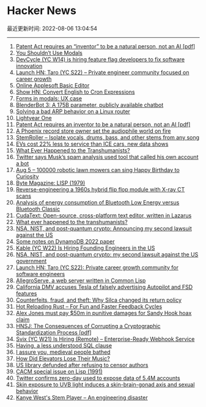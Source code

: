 # Hacker News

最近更新时间: 2022-08-06 13:04:54

--- 
1. [Patent Act requires an “inventor” to be a natural person, not an AI [pdf]](https://cafc.uscourts.gov/opinions-orders/21-2347.OPINION.8-5-2022_1988142.pdf) 
2. [You Shouldn’t Use Modals](https://user-interface.io/why-you-probably-shouldnt-put-forms-in-modals/) 
3. [DevCycle (YC W14) is hiring feature flag developers to fix software innovation](https://devcycle.com/company/careers) 
4. [Launch HN: Taro (YC S22) – Private engineer community focused on career growth](https://news.ycombinator.com/item?id=32358038) 
5. [Online Applesoft Basic Editor](https://paleotronic.com/applesoft/) 
6. [Show HN: Convert English to Cron Expressions](https://cronprompt.com/) 
7. [Forms in modals: UX case](https://user-interface.io/why-you-probably-shouldnt-put-forms-in-modals/) 
8. [BlenderBot 3: A 175B parameter, publicly available chatbot](https://ai.facebook.com/blog/blenderbot-3-a-175b-parameter-publicly-available-chatbot-that-improves-its-skills-and-safety-over-time/) 
9. [Solving a bad ARP behavior on a Linux router](https://dataswamp.org/~solene/2022-08-05-linux-arp-filter.html) 
10. [Lightyear One](https://lightyear.one/) 
11. [Patent Act requires an inventor to be a natural person, not an AI [pdf]](https://cafc.uscourts.gov/opinions-orders/21-2347.OPINION.8-5-2022_1988142.pdf) 
12. [A Phoenix record store owner set the audiophile world on fire](https://www.washingtonpost.com/music/2022/08/05/mofi-records-analog-digital-scandal/) 
13. [StemRoller – Isolate vocals, drums, bass, and other stems from any song](https://github.com/stemrollerapp/stemroller) 
14. [EVs cost 22% less to service than ICE cars, new data shows](https://fleetworld.co.uk/evs-cost-22-less-to-service-than-ice-cars-new-data-shows/) 
15. [What Ever Happened to the Transhumanists?](https://gizmodo.com/what-happened-to-transhumanism-in-2022-life-extension-1849199492) 
16. [Twitter says Musk’s spam analysis used tool that called his own account a bot](https://arstechnica.com/tech-policy/2022/08/twitter-says-musks-spam-analysis-used-tool-that-called-his-own-account-a-bot/) 
17. [Aug 5 – 100000 robotic lawn mowers can sing Happy Birthday to Curiosity](https://www.husqvarna.com/us/discover/news-and-media/happybirthday/) 
18. [Byte Magazine: LISP (1979)](https://archive.org/details/byte-magazine-1979-08) 
19. [Reverse-engineering a 1960s hybrid flip flop module with X-ray CT scans](http://www.righto.com/2022/08/lumafield-flip-flop.html) 
20. [Analysis of energy consumption of Bluetooth Low Energy versus Bluetooth Classic](http://hj.diva-portal.org/smash/record.jsf?pid=diva2%3A1683816&dswid=1160) 
21. [CudaText: Open-source, cross-platform text editor, written in Lazarus](https://github.com/Alexey-T/CudaText) 
22. [What ever happened to the transhumanists?](https://gizmodo.com/what-happened-to-transhumanism-in-2022-life-extension-1849199492) 
23. [NSA, NIST, and post-quantum crypto: Announcing my second lawsuit against the US](http://blog.cr.yp.to/20220805-nsa.html) 
24. [Some notes on DynamoDB 2022 paper](http://_.0xffff.me/dynamodb2022.html) 
25. [Kable (YC W22) Is Hiring Founding Engineers in the US](https://kable.io) 
26. [NSA, NIST, and post-quantum crypto: my second lawsuit against the US government](http://blog.cr.yp.to/20220805-nsa.html) 
27. [Launch HN: Taro (YC S22): Private career growth community for software engineers](https://news.ycombinator.com/item?id=32358038) 
28. [AllegroServe, a web server written in Common Lisp](https://github.com/franzinc/aserve) 
29. [California DMV accuses Tesla of falsely advertising Autopilot and FSD features](https://www.latimes.com/business/story/2022-08-05/dmv-false-advertising-tesla) 
30. [Counterfeits, fraud, and theft: Why Silca changed its return policy](https://cyclingtips.com/2022/07/interview-silca-on-amazon-e-commerce-fraud-theft-returns/) 
31. [Hot Reloading Rust – For Fun and Faster Feedback Cycles](https://robert.kra.hn/posts/hot-reloading-rust/) 
32. [Alex Jones must pay $50m in punitive damages for Sandy Hook hoax claim](https://www.bbc.co.uk/news/world-us-canada-62444302) 
33. [HNSJ: The Consequences of Corrupting a Cryptographic Standardization Process [pdf]](https://harvardnsj.org/wp-content/uploads/sites/13/2022/06/Vol13Iss2_Kostyuk-Landau_Dual-EC-DRGB.pdf) 
34. [Svix (YC W21) Is Hiring (Remote) – Enterprise-Ready Webhook Service](https://www.svix.com/careers/) 
35. [Having, a less understood SQL clause](https://smallthingssql.com/having-a-less-understood-sql-clause/) 
36. [I assure you, medieval people bathed](https://going-medieval.com/2019/08/02/i-assure-you-medieval-people-bathed/) 
37. [How Did Elevators Lose Their Music?](https://tedgioia.substack.com/p/how-did-elevators-lose-their-music) 
38. [US library defunded after refusing to censor authors](https://www.theguardian.com/books/2022/aug/05/michigan-library-book-bans-lgbtq-authors) 
39. [CACM special issue on Lisp (1991)](https://cacm.acm.org/magazines/1991/9) 
40. [Twitter confirms zero-day used to expose data of 5.4M accounts](https://www.bleepingcomputer.com/news/security/twitter-confirms-zero-day-used-to-expose-data-of-54-million-accounts/) 
41. [Skin exposure to UVB light induces a skin-brain-gonad axis and sexual behavior](https://www.cell.com/cell-reports/fulltext/S2211-1247(21)01013-5) 
42. [Kanye West's Stem Player – An engineering disaster](https://krystalgamer.github.io/stem-player-emulator/) 
